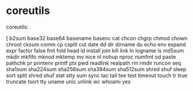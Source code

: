 # coreutils

coreutils:

[
b2sum
base32
base64
basename
basenc
cat
chcon
chgrp
chmod
chown
chroot
cksum
comm
cp
csplit
cut
date
dd
dir
dirname
du
echo
env
expand
expr
factor
false
fmt
fold
head
id
install
join
kill
link
ln
logname
ls
md5sum
mkdir
mkfifo
mknod
mktemp
mv
nice
nl
nohup
nproc
numfmt
od
paste
pathchk
pr
printenv
printf
ptx
pwd
readlink
realpath
rm
rmdir
runcon
seq
sha1sum
sha224sum
sha256sum
sha384sum
sha512sum
shred
shuf
sleep
sort
split
shred
shuf
stat
stty
sum
sync
tac
tail
tee
test
timeout
touch
tr
true
truncate
tsort
tty
uname
unic
unlink
wc
whoami
yes
